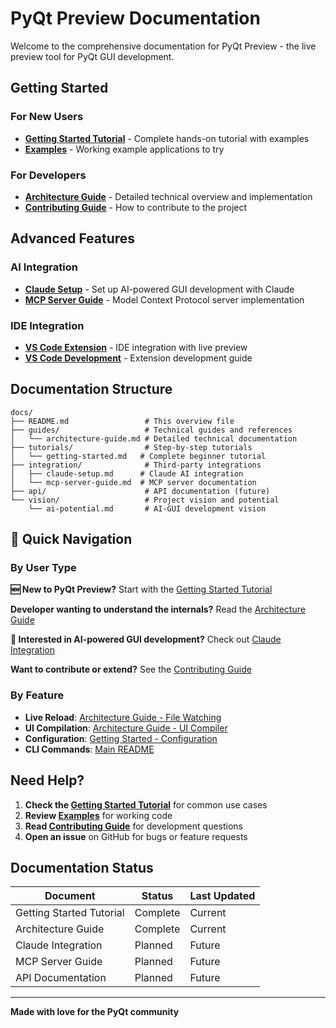 # PyQt Preview Documentation

Welcome to the comprehensive documentation for PyQt Preview - the live preview tool for PyQt GUI development.

## Getting Started

### For New Users
- **[Getting Started Tutorial](tutorials/getting-started.md)** - Complete hands-on tutorial with examples
- **[Examples](../examples/README.md)** - Working example applications to try

### For Developers
- **[Architecture Guide](guides/architecture-guide.md)** - Detailed technical overview and implementation
- **[Contributing Guide](../CONTRIBUTING.md)** - How to contribute to the project

## Advanced Features

### AI Integration
- **[Claude Setup](integration/claude-setup.md)** - Set up AI-powered GUI development with Claude
- **[MCP Server Guide](integration/mcp-server-guide.md)** - Model Context Protocol server implementation

### IDE Integration
- **[VS Code Extension](../vscode-extension/README.md)** - IDE integration with live preview
- **[VS Code Development](../vscode-extension/DEVELOPMENT.md)** - Extension development guide

## Documentation Structure

```
docs/
├── README.md                 # This overview file
├── guides/                   # Technical guides and references
│   └── architecture-guide.md # Detailed technical documentation
├── tutorials/                # Step-by-step tutorials
│   └── getting-started.md   # Complete beginner tutorial
├── integration/              # Third-party integrations
│   ├── claude-setup.md      # Claude AI integration
│   └── mcp-server-guide.md  # MCP server documentation
├── api/                      # API documentation (future)
└── vision/                   # Project vision and potential
    └── ai-potential.md       # AI-GUI development vision
```

## 🎯 Quick Navigation

### By User Type

**🆕 New to PyQt Preview?**
Start with the [Getting Started Tutorial](tutorials/getting-started.md)

**Developer wanting to understand the internals?**
Read the [Architecture Guide](guides/architecture-guide.md)

**🤖 Interested in AI-powered GUI development?**
Check out [Claude Integration](integration/claude-setup.md)

**Want to contribute or extend?**
See the [Contributing Guide](../CONTRIBUTING.md)

### By Feature

- **Live Reload**: [Architecture Guide - File Watching](guides/architecture-guide.md#file-watcher)
- **UI Compilation**: [Architecture Guide - UI Compiler](guides/architecture-guide.md#ui-compiler)
- **Configuration**: [Getting Started - Configuration](tutorials/getting-started.md#configuration)
- **CLI Commands**: [Main README](../README.md#cli-commands)

## Need Help?

1. **Check the [Getting Started Tutorial](tutorials/getting-started.md)** for common use cases
2. **Review [Examples](../examples/README.md)** for working code
3. **Read [Contributing Guide](../CONTRIBUTING.md)** for development questions
4. **Open an issue** on GitHub for bugs or feature requests

## Documentation Status

| Document | Status | Last Updated |
|----------|--------|--------------|
| Getting Started Tutorial | Complete | Current |
| Architecture Guide | Complete | Current |
| Claude Integration | Planned | Future |
| MCP Server Guide | Planned | Future |
| API Documentation | Planned | Future |

---

**Made with love for the PyQt community** 